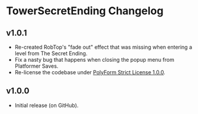 # TowerSecretEnding Changelog
## v1.0.1
- Re-created RobTop's "fade out" effect that was missing when entering a level from <cy>The Secret Ending</c>.
- Fix a nasty bug that happens when closing the popup menu from Platformer Saves.
- Re-license the codebase under [PolyForm Strict License 1.0.0](https://polyformproject.org/licenses/strict/1.0.0/).
## v1.0.0
- Initial release (on GitHub).